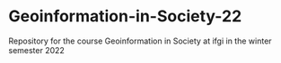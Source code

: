 # Geoinformation-in-Society-22
Repository for the course Geoinformation in Society at ifgi in the winter semester 2022 
